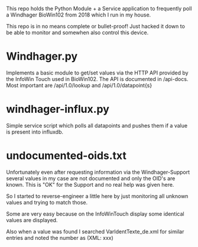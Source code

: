 This repo holds the Python Module + a Service application to frequently poll a Windhager BioWin102 from 2018 which I run in my house.

This repo is in no means complete or bullet-proof! Just hacked it down to be able to monitor and somewhen also control this device.


# Windhager.py

Implements a basic module to get/set values via the HTTP API provided by the InfoWin Touch used in BioWin102.
The API is documented in <windhager-ip>/api-docs.
Most important are /api/1.0/lookup and /api/1.0/datapoint{s}

# windhager-influx.py

Simple service script which polls all datapoints and pushes them if a value is present into influxdb.

# undocumented-oids.txt

Unfortunately even after requesting information via the Windhager-Support several values in my case are not documented and only the OID's are known. This is "OK" for the Support and no real help was given here.

So I started to reverse-engineer a little here by just monitoring all unknown values and trying to match those.

Some are very easy because on the InfoWinTouch display some identical values are displayed.

Also when a value was found I searched VarIdentTexte_de.xml for similar entries and noted the number as (XML: xxx)
